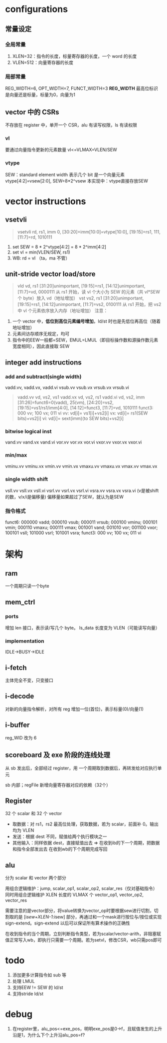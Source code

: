 # configurations
## 常量设定
### 全局常量
1. XLEN=32：指令的长度，标量寄存器的长度，一个 word 的长度
2. VLEN=512：向量寄存器的长度
<!-- 3. ELEN=32：SEW 的上限(=max{XLEN,FLEN}) -->
### 局部常量
REG_WIDTH=6, OPT_WIDTH=7, FUNCT_WIDTH=3
**REG_WIDTH** 最高位标识是向量还是标量，标量为0，向量为1
## vector 中的 CSRs
不存放在 register 中，单开一个 CSR，alu 有读写权限，ls 有读权限
### vl
要通过向量指令更新的元素数量
vl<=VLMAX=VLEN/SEW
### vtype
SEW：standard element width 表示几个 bit 是一个向量元素 
vtype[4:2]=vsew[2:0], SEW=8*2^vsew
本实现中：vtype直接存放SEW

# vector instructions
## vsetvli
> vsetvli rd, rs1, imm
> 0, [30:20]=imm[10:0]=vtype[10:0], [19:15]=rs1, 111, [11:7]=rd, 1010111
1. set SEW = 8 * 2^vtype[4:2] = 8 * 2^imm[4:2]
2. set vl = min(VLEN/SEW, rs1)
3. WB: rd = vl
（ta，ma 不管）
## unit-stride vector load/store
> vld vd, rs1
> [31:20]unimportant, [19:15]=rs1, [14:12]unimportant, [11:7]=vd, 0000111
从 rs1 开始，读 vl 个大小为 SEW 的元素（共 vl*SEW 个 byte）放入 vd（地址增加）
> vst vs2, rs1
> [31:20]unimportant, [19:15]=rs1, [14:12]unimportant, [11:7]=vs2, 0100111
从 rs1 开始，把 vs2 中 vl 个元素依序放入内存（地址增加）
注意：
1. 一个 vector 中，**低位到高位元素编号增加**，ld/st 时也是先低位再高位（随着地址增加）
2. 元素间访存顺序无规定，均可
3. 指令中的EEW一般都=SEW，EMUL=LMUL（即目标操作数和源操作数元素宽度相同），因此直接取 SEW
## integer add instructions
### add and subtract(single width)
vadd.vv, vadd.vx, vadd.vi
vsub.vv vsub.vx
vrsub.vx vrsub.vi
> vadd.vv vd, vs2, vs1
> vadd.vx vd, vs2, rs1
> vadd.vi vd, vs2, imm
> [31:26]=funct6=0(vadd), 25(vm), [24:20]=vs2, [19:15]=vs1/rs1/imm[4:0], [14:12]=funct3, [11:7]=vd, 1010111
funct3: 000 vv; 100 vx; 011 vi
vv: vd[i]= vs1[i]+vs2[i]
vx: vd[i]= rs1(SEW bits)+vs2[i]
vi: vd[i]= sext(imm)(to SEW bits)+vs2[i]
### bitwise logical inst
vand.vv vand.vx vand.vi
vor.vv vor.vx vor.vi
vxor.vv vxor.vx vxor.vi
### min/max
vminu.vv vminu.vx
vmin.vv vmin.vx
vmaxu.vv vmaxu.vx
vmax.vv vmax.vx
### single width shift
vsll.vv vsll.vx vsll.vi
vsrl.vv vsrl.vx vsrl.vi
vsra.vv vsra.vx vsra.vi
(v是被shift的数，v/x/i是偏移量)
偏移量如果超过了SEW，就认为是SEW

### 指令格式
funct6: 000000 vadd; 000010 vsub; 000011 vrsub;
      000100 vminu; 000101 vmin; 000110 vmaxu; 000111 vmax;
      001001 vand; 001010 vor;  001100 vxor;
      100101 vsll;
      101000 vsrl;
      101001 vsra;
funct3: 000 vv; 100 vx; 011 vi

# 架构
## ram
一个周期只读一个byte

## mem_ctrl
### ports
增加 len 接口，表示读/写几个 byte。
ls_data 长度变为 VLEN（可能读写向量）
### implementation
IDLE->BUSY->IDLE

## i-fetch
主体完全不变，只变接口

## i-decode
对新的向量指令解析，对所有 reg 增加一位(首位)，表示标量(0)/向量(1)

## i-buffer
reg_WID 改为 6

## scoreboard 及 exe 阶段的连线处理
从 sb 发出后，全部经过 register，用 一个周期取到数据后，再转发给对应执行单元

sb 内部；regFile 新增向量寄存器对应的依赖（32个）

## Register
32 个 scalar 和 32 个 vector
- 取数据：对 rs1，rs2 最高位处理，获取数据，若为 scalar，前面补 0。输出均为 VLEN
- 发送：根据 dest 不同，赋值给两个执行模块之一
- 其他输入：同样依据 dest，直接赋值出去
=> 在收到ib的下一个周期，把数据和指令全部发出去
  在收到wb的下个周期完成写回

## alu
分为 scalar 和 vector 两个部分

用组合逻辑维护：jump, scalar_op1, scalar_op2, scalar_res（仅对基础指令）
同时用组合逻辑维护 XLEN 长度的 VLMAX 个 vector_op1, vector_op2, vector_res

需要注意的是vector部分，将value转换为vector_op时要根据sew进行切割，切割取的是 [i*sew+XLEN-1:i*sew] 部分，再通过和一个mask进行按位与/按位或实现sign-extend。sign-extend 以后可以保证所有算术操作的正确性

在收到指令的当个周期，立刻判断指令类型，若为scalar/vector-arith，非阻塞赋值正常写入wb，即执行只需要一个周期。若为setvl，修改CSR，wb只需pos即可


# todo
1. 添加更多计算指令如 sub 等
1. 处理 LMUL
1. 支持EEW != SEW 的 ld/st
2. 支持stride ld/st

# debug
1. 在register里，alu_pos<=exe_pos，明明exe_pos是0->f，且赋值发生的上升沿是1，为什么下个上升沿alu_pos=f?